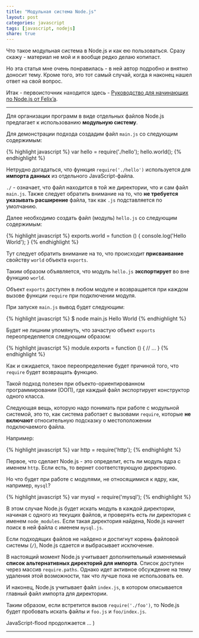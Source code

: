 ```yaml
---
title: "Модульная система Node.js"
layout: post
categories: javascript
tags: [javascript, nodejs]
share: true
---
```


Что такое модульная система в Node.js и как ею пользоваться. Сразу скажу - материал не мой и я вообще редко делаю копипаст.

Но эта статья мне очень понравилась - в ней автор подробно и внятно доносит тему. Кроме того, это тот самый случай, когда я наконец нашел ответ на свой вопрос.

Итак - первоисточник находится здесь - [Руководство для начинающих по Node.js от Felix’a][1].

***

Для организации программ в виде отдельных файлов Node.js предлагает к использованию **модульную систему**.

Для демонстрации подхода создадим файл `main.js` со следующим содержимым:

{% highlight javascript %}
var hello = require('./hello');
hello.world();
{% endhighlight %}

Нетрудно догадаться, что функция `require('./hello')` используется для **импорта данных** из отдельного JavaScript-файла.

`./` - означает, что файл находится в той же директории, что и сам файл `main.js`. Также следует обратить внимание на то, что **не требуется указывать расширение** файла, так как `.js` подставляется по умолчанию.

Далее необходимо создать файл (модуль) `hello.js` со следующим содержимым:

{% highlight javascript %}
exports.world = function () {
  console.log('Hello World');
}
{% endhighlight %}

Тут следует обратить внимание на то, что происходит **присваивание** свойству `world` объекта `exports`.

Таким образом объявляется, что модуль `hello.js` **экспортирует** во вне функцию `world`.

Объект `exports` доступен в любом модуле и возвращается при каждом вызове функции `require` при подключении модуля.

При запуске `main.js` вывод будет следующим:

{% highlight javascript %}
$ node main.js
Hello World
{% endhighlight %}

Будет не лишним упомянуть, что зачастую объект `exports` переопределяется следующим образом:

{% highlight javascript %}
module.exports = function () {
  // ...
}
{% endhighlight %}

Как и ожидается, такое переопределение будет причиной того, что `require` будет возвращать функцию.

Такой подход полезен при объекто-ориентированном программировании (ООП), где каждый файл экспортирует конструктор одного класса.

Следующая вещь, которую надо понимать при работе с модульной системой, это то, как система работает с вызовами `require`, которые **не включают** относительную подсказку о местоположении подключаемого файла.

Например:

{% highlight javascript %}
var http = require('http');
{% endhighlight %}

Первое, что сделает Node.js - это определит, есть ли модуль ядра с именем `http`. Если есть, то вернет соответствующую директорию.

Но что будет при работе с модулями, не относящимися к ядру, как, например, `mysql`?

{% highlight javascript %}
var mysql = require('mysql');
{% endhighlight %}

В этом случае Node.js будет искать модуль в каждой директории, начиная с одного из текущих файлов, и проверять есть ли директория с именем `node_modules`. Если такая директория найдена, Node.js начнет поиск в ней файла с именем `mysql.js`.

Если подходящих файлов не найдено и достигнут корень файловой системы (`/`), Node.js сдается и выбрасывает исключение.

В настоящий момент Node.js учитывает дополнительный изменяемый **список альтернативных директорий для импорта**. Список доступен через массив `require.paths`. Однако идет активное обсуждение на тему удаления этой возможности, так что лучше пока не использовать ее.

И наконец, Node.js учитывает файл `index.js`, в котором описывается главный файл импорта для директории.

Таким образом, если встретится вызов `require('./foo')`, то Node.js будет пробовать искать файлы и `foo.js` и `foo/index.js`.

JavaScript-flood продолжается ... )

***
[1]: http://nodeguide.ru/doc/felix/beginner/ "Руководство для начинающих по Node.js от Felix'a"
